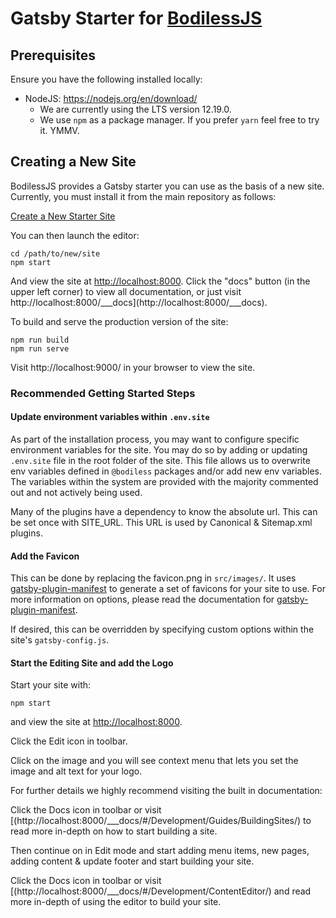# Gatsby Starter for [BodilessJS](https://github.com/johnsonandjohnson/Bodiless-JS)

## Prerequisites

Ensure you have the following installed locally:
- NodeJS: https://nodejs.org/en/download/ 
  - We are currently using the LTS version 12.19.0.
  - We use `npm` as a package manager. If you prefer `yarn` feel free to try it.
    YMMV.

## Creating a New Site

BodilessJS provides a Gatsby starter you can use as the basis of a new site.
Currently, you must install it from the main repository as follows:

[Create a New Starter Site](https://johnsonandjohnson.github.io/Bodiless-JS/#/About/GettingStarted?id=creating-a-new-site)

You can then launch the editor:

```
cd /path/to/new/site
npm start
```

And view the site at [http://localhost:8000](http://localhost:8000). Click the
"docs" button (in the upper left corner) to view all documentation, or just
visit http://localhost:8000/___docs](http://localhost:8000/___docs).

To build and serve the production version of the site:

```
npm run build
npm run serve
```

Visit http://localhost:9000/ in your browser to view the site.


### Recommended Getting Started Steps

#### Update environment variables within `.env.site`
As part of the installation process, you may want to configure specific
environment variables for the site. You may do so by adding or updating
`.env.site` file in the root folder of the site. This file allows us to
overwrite env variables defined in `@bodiless` packages and/or add new env
variables. The variables within the system are provided with the majority commented out
and not actively being used.

Many of the plugins have a dependency to know the absolute url. This can be set
once with SITE_URL. This URL is used by Canonical & Sitemap.xml plugins.

#### Add the Favicon
This can be done by replacing the favicon.png in `src/images/`.  It uses
[gatsby-plugin-manifest](https://www.gatsbyjs.org/packages/gatsby-plugin-manifest/)
to generate a set of favicons for your site to use. For more information on
options, please read the documentation for
[gatsby-plugin-manifest](https://www.gatsbyjs.org/packages/gatsby-plugin-manifest/).

If desired, this can be overridden by specifying custom options within the site's
`gatsby-config.js`.

#### Start the Editing Site and add the Logo
Start your site with:
```
npm start
```
and view the site at [http://localhost:8000](http://localhost:8000).

Click the Edit icon in toolbar.

Click on the image and you will see context menu that lets you set the image and
alt text for your logo.

For further details we highly recommend visiting the built in documentation:

Click the Docs icon in toolbar or visit
[(http://localhost:8000/___docs/#/Development/Guides/BuildingSites/) to read
more in-depth on how to start building a site.

Then continue on in Edit mode and start adding menu items, new pages, adding
content & update footer and start building your site.

Click the Docs icon in toolbar or visit
[(http://localhost:8000/___docs/#/Development/ContentEditor/) and read
more in-depth of using the editor to build your site.
